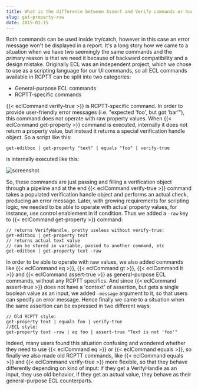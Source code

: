 ```yaml
---
title: What is the difference between Assert and Verify commands or how to get raw property values?
slug: get-property-raw
date: 2015-01-15
---
```


Both commands can be used inside try/catch, however in this case an error message won't be displayed in a report.
It's a long story how we came to a situation when we have two seemingly the same commands and the primary reason is that we need it because of backward compatibility and a design mistake.
Originally ECL was an independent project, which we chose to use as a scripting language for our UI commands, so all ECL commands available in RCPTT can be split into two categories:

- General-purpose ECL commands
- RCPTT-specific commands

{{< eclCommand verify-true >}} is RCPTT-specific command. 
In order to provide user-friendly error messages (i.e. "expected 'foo', but got 'bar'"), this command does not operate with raw property values. 
When {{< eclCommand get-property >}} command 
is executed, internally it does not return a property value, but instead it returns a special
 verification handle object. So a script like this:
```
get-editbox | get-property "text" | equals "foo" | verify-true
```

is internally executed like this:

![screenshot](../pipeline.png)

So, these commands are just passing and filling a verification object through a pipeline and at the end {{< eclCommand verify-true >}} command takes a populated verification handle object and performs an actual check, producing an error message.
Later, with growing requirements for scripting logic, we needed to be able to operate with actual 
property values, for instance, use control enablement in if condition. Thus we added a `-raw` key to {{< eclCommand get-property >}} command:

```
// returns VerifyHandle, pretty useless without verify-true:
get-editbox | get-property text
// returns actual text value
// can be stored in variable, passed to another command, etc 
get-editbox | get-property text -raw 
```

In order to be able to operate with raw values, we also added commands 
like {{< eclCommand eq >}}, {{< eclCommand gt >}}, {{< eclCommand lt >}} and {{< eclCommand assert-true >}} as general-purpose ECL commands, without any RCPTT specifics. And since {{< eclCommand assert-true >}} does not have a 'context' of assertion, but gets a single boolean value as an input, we added `-message` argument to it, so that users can specify an error message.
Hence finally we came to a situation when the same assertion can be expressed in two different ways:

```
// Old RCPTT style:
get-property text | equals foo | verify-true
//ECL style:
get-property text -raw | eq foo | assert-true "Text is not 'foo'"
```

Indeed, many users found this situation confusing and wondered whether they need to
 use {{< eclCommand eq >}} or {{< eclCommand equals >}},  so finally we also made old RCPTT commands, like {{< eclCommand equals >}} and {{< eclCommand verify-true >}} more flexible,  so that they behave differently depending on kind of input: if they get a VerifyHandle as an input, they use old behavior, if they get an actual value, they behave as their general-purpose ECL counterparts.

